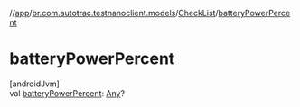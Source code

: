 //[app](../../../index.md)/[br.com.autotrac.testnanoclient.models](../index.md)/[CheckList](index.md)/[batteryPowerPercent](battery-power-percent.md)

# batteryPowerPercent

[androidJvm]\
val [batteryPowerPercent](battery-power-percent.md): [Any](https://kotlinlang.org/api/latest/jvm/stdlib/kotlin/-any/index.html)?
